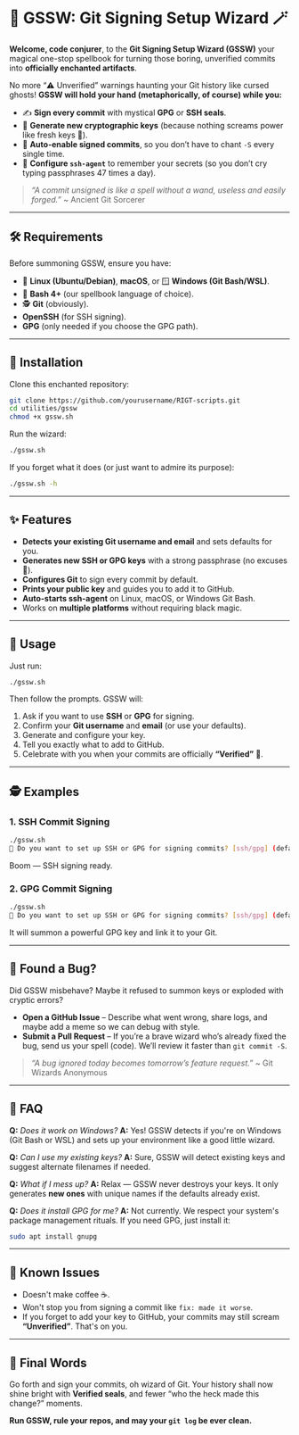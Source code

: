 # 🔐 GSSW: Git Signing Setup Wizard 🪄

**Welcome, code conjurer**, to the **Git Signing Setup Wizard (GSSW)**
your magical one-stop spellbook for turning those boring, unverified commits into **officially enchanted artifacts**.

No more “⚠️ Unverified” warnings haunting your Git history like cursed ghosts!
**GSSW will hold your hand (metaphorically, of course) while you:**

- ✍️ **Sign every commit** with mystical **GPG** or **SSH seals**.
- 🔑 **Generate new cryptographic keys** (because nothing screams power like fresh keys 🔐).
- 🧙 **Auto-enable signed commits**, so you don’t have to chant `-S` every single time.
- 🚪 **Configure `ssh-agent`** to remember your secrets (so you don’t cry typing passphrases 47 times a day).

> _“A commit unsigned is like a spell without a wand, useless and easily forged.”_ ~ Ancient Git Sorcerer

---

## 🛠 Requirements

Before summoning GSSW, ensure you have:

- 🐧 **Linux (Ubuntu/Debian)**, **macOS**, or 🪟 **Windows (Git Bash/WSL)**.
- 🧙 **Bash 4+** (our spellbook language of choice).
- 🕵️ **Git** (obviously).
- **OpenSSH** (for SSH signing).
- **GPG** (only needed if you choose the GPG path).

---

## 🚀 Installation

Clone this enchanted repository:

```bash
git clone https://github.com/yourusername/RIGT-scripts.git
cd utilities/gssw
chmod +x gssw.sh
```

Run the wizard:

```bash
./gssw.sh
```

If you forget what it does (or just want to admire its purpose):

```bash
./gssw.sh -h
```

---

## ✨ Features

- **Detects your existing Git username and email** and sets defaults for you.
- **Generates new SSH or GPG keys** with a strong passphrase (no excuses 🔐).
- **Configures Git** to sign every commit by default.
- **Prints your public key** and guides you to add it to GitHub.
- **Auto-starts ssh-agent** on Linux, macOS, or Windows Git Bash.
- Works on **multiple platforms** without requiring black magic.

---

## 🧙 Usage

Just run:

```bash
./gssw.sh
```

Then follow the prompts. GSSW will:

1. Ask if you want to use **SSH** or **GPG** for signing.
2. Confirm your **Git username** and **email** (or use your defaults).
3. Generate and configure your key.
4. Tell you exactly what to add to GitHub.
5. Celebrate with you when your commits are officially **“Verified”** 🎉.

---

## 🕵️ Examples

### 1. **SSH Commit Signing**

```bash
./gssw.sh
🤔 Do you want to set up SSH or GPG for signing commits? [ssh/gpg] (default: ssh): ssh
```

Boom — SSH signing ready.

### 2. **GPG Commit Signing**

```bash
./gssw.sh
🤔 Do you want to set up SSH or GPG for signing commits? [ssh/gpg] (default: ssh): gpg
```

It will summon a powerful GPG key and link it to your Git.

---

## 🐞 Found a Bug?

Did GSSW misbehave? Maybe it refused to summon keys or exploded with cryptic errors?

- **Open a GitHub Issue** – Describe what went wrong, share logs, and maybe add a meme so we can debug with style.
- **Submit a Pull Request** – If you’re a brave wizard who’s already fixed the bug, send us your spell (code). We’ll review it faster than `git commit -S`.

> _“A bug ignored today becomes tomorrow’s feature request.”_ ~ Git Wizards Anonymous

---

## 🤔 FAQ

**Q:** _Does it work on Windows?_
**A:** Yes! GSSW detects if you're on Windows (Git Bash or WSL) and sets up your environment like a good little wizard.

**Q:** _Can I use my existing keys?_
**A:** Sure, GSSW will detect existing keys and suggest alternate filenames if needed.

**Q:** _What if I mess up?_
**A:** Relax — GSSW never destroys your keys. It only generates **new ones** with unique names if the defaults already exist.

**Q:** _Does it install GPG for me?_
**A:** Not currently. We respect your system's package management rituals. If you need GPG, just install it:

```bash
sudo apt install gnupg
```

---

## 🧛 Known Issues

- Doesn't make coffee ☕.
- Won't stop you from signing a commit like `fix: made it worse`.
- If you forget to add your key to GitHub, your commits may still scream **“Unverified”**. That's on you.

---

## 🎩 Final Words

Go forth and sign your commits, oh wizard of Git.
Your history shall now shine bright with **Verified seals**, and fewer “who the heck made this change?” moments.

**Run GSSW, rule your repos, and may your `git log` be ever clean.**
